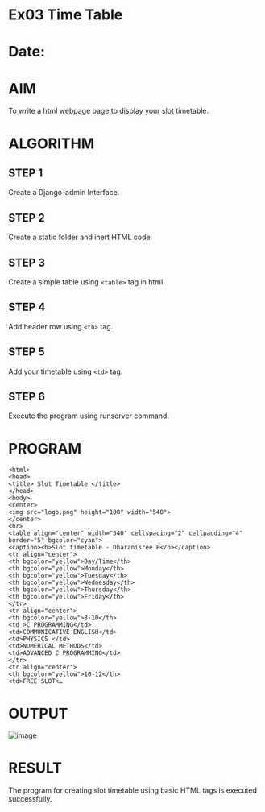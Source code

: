 # Ex03 Time Table
# Date:
# AIM
To write a html webpage page to display your slot timetable.

# ALGORITHM
## STEP 1
Create a Django-admin Interface.

## STEP 2
Create a static folder and inert HTML code.

## STEP 3
Create a simple table using `<table>` tag in html.

## STEP 4
Add header row using `<th>` tag.

## STEP 5
Add your timetable using `<td>` tag.

## STEP 6
Execute the program using runserver command.

# PROGRAM
```
<html>
<head>
<title> Slot Timetable </title>
</head>
<body>
<center>
<img src="logo.png" height="100" width="540">
</center>
<br>
<table align="center" width="540" cellspacing="2" cellpadding="4" border="5" bgcolor="cyan">
<caption><b>Slot timetable - Dharanisree P</b></caption>
<tr align="center">
<th bgcolor="yellow">Day/Time</th>
<th bgcolor="yellow">Monday</th>
<th bgcolor="yellow">Tuesday</th>
<th bgcolor="yellow">Wednesday</th>
<th bgcolor="yellow">Thursday</th>
<th bgcolor="yellow">Friday</th>
</tr>
<tr align="center">
<th bgcolor="yellow">8-10</th>
<td >C PROGRAMMING</td>
<td>COMMUNICATIVE ENGLISH</td>
<td>PHYSICS </td>
<td>NUMERICAL METHODS</td>
<td>ADVANCED C PROGRAMMING</td>
</tr>
<tr align="center">
<th bgcolor="yellow">10-12</th>
<td>FREE SLOT<…
```
# OUTPUT
![image](https://github.com/user-attachments/assets/462aef13-595c-41fc-b67a-71000b9f766a)

# RESULT
The program for creating slot timetable using basic HTML tags is executed successfully.
